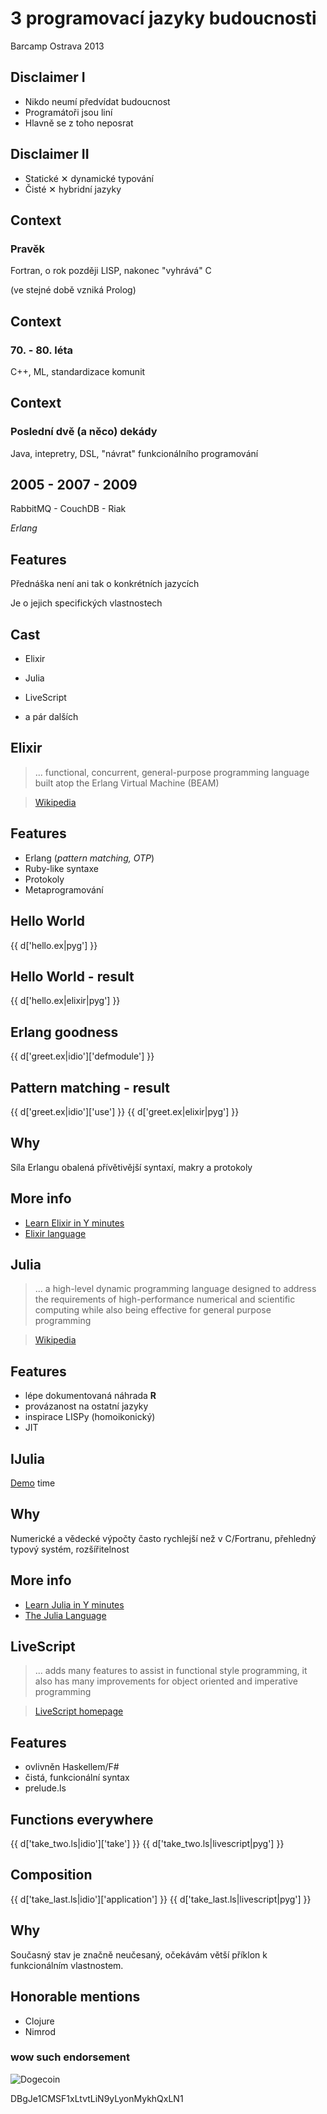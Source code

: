 ##


# 3 programovací jazyky budoucnosti

Barcamp Ostrava 2013


## Disclaimer I

- Nikdo neumí předvídat budoucnost
- Programátoři jsou liní
- Hlavně se z toho neposrat


## Disclaimer II

- Statické ✕ dynamické typování
- Čisté ✕ hybridní jazyky


## Context

### Pravěk

Fortran, o rok později LISP, nakonec "vyhrává" C

(ve stejné době vzniká Prolog)


## Context

### 70. - 80. léta

C++, ML, standardizace komunit


## Context

### Poslední dvě (a něco) dekády

Java, intepretry, DSL, "návrat" funkcionálního programování


## 2005 - 2007 - 2009

RabbitMQ - CouchDB - Riak

*Erlang*


## Features

Přednáška není ani tak o konkrétních jazycích

Je o jejich specifických vlastnostech


## Cast

- Elixir
- Julia
- LiveScript

- a pár dalších


## Elixir

> ... functional, concurrent, general-purpose programming language built atop the Erlang Virtual Machine (BEAM)

> [Wikipedia](https://en.wikipedia.org/wiki/Elixir_(programming_language))


## Features

- Erlang (*pattern matching, OTP*)
- Ruby-like syntaxe
- Protokoly
- Metaprogramování


## Hello World

{{ d['hello.ex|pyg'] }}


## Hello World - result

{{ d['hello.ex|elixir|pyg'] }}


## Erlang goodness

{{ d['greet.ex|idio']['defmodule'] }}


## Pattern matching - result

{{ d['greet.ex|idio']['use'] }}
{{ d['greet.ex|elixir|pyg'] }}


## Why

Síla Erlangu obalená přívětivější syntaxí, makry a protokoly


## More info

- [Learn Elixir in Y minutes](http://learnxinyminutes.com/docs/elixir/)
- [Elixir language](http://elixir-lang.org/)


## Julia

> ... a high-level dynamic programming language designed to address the requirements of high-performance numerical and scientific computing while also being effective for general purpose programming

> [Wikipedia](https://en.wikipedia.org/wiki/Julia_(programming_language))


## Features

- lépe dokumentovaná náhrada **R**
- provázanost na ostatní jazyky
- inspirace LISPy (homoikonický)
- JIT


## IJulia

[Demo](./ijulia_demo.ipynb) time


## Why

Numerické a vědecké výpočty často rychlejší než v C/Fortranu, přehledný typový systém, rozšířitelnost


## More info

- [Learn Julia in Y minutes](http://learnxinyminutes.com/docs/julia/)
- [The Julia Language](http://julialang.org/)


## LiveScript

> ... adds many features to assist in functional style programming, it also has many improvements for object oriented and imperative programming

> [LiveScript homepage](http://livescript.net/#overview)


## Features

- ovlivněn Haskellem/F#
- čistá, funkcionální syntax
- prelude.ls


## Functions everywhere

{{ d['take_two.ls|idio']['take'] }}
{{ d['take_two.ls|livescript|pyg'] }}


## Composition

{{ d['take_last.ls|idio']['application'] }}
{{ d['take_last.ls|livescript|pyg'] }}


## Why

Současný stav je značně neučesaný, očekávám větší příklon k funkcionálním vlastnostem.


## Honorable mentions

- Clojure
- Nimrod


### wow such endorsement

![Dogecoin](http://static.tumblr.com/ppdj5y9/Ae9mxmxtp/300coin.png 'v rich')

DBgJe1CMSF1xLtvtLiN9yLyonMykhQxLN1

